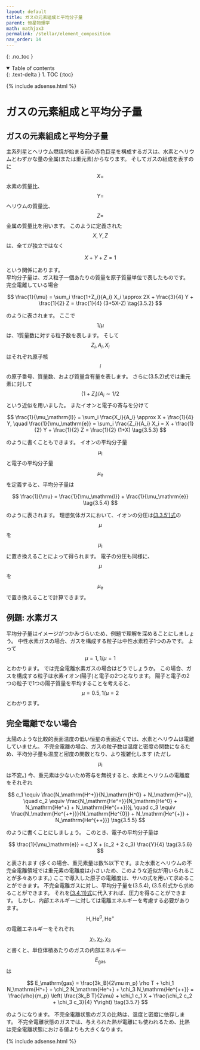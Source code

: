 ```yaml
---
layout: default
title: ガスの元素組成と平均分子量
parent: 恒星物理学
math: mathjax3
permalink: /stellar/element_composition
nav_order: 14
---
```


{: .no_toc }

<details open markdown="block">
  <summary>
    Table of contents
  </summary>
  {: .text-delta }
1. TOC
{:toc}
</details>

{% include adsense.html %} 

# ガスの元素組成と平均分子量

## ガスの元素組成と平均分子量

主系列星とヘリウム燃焼が始まる前の赤色巨星を構成するガスは、水素とヘリウムとわずかな量の金属(または重元素)からなります。
そしてガスの組成を表すのに$$X=$$水素の質量比、$$Y=$$ヘリウムの質量比、$$Z=$$金属の質量比を用います。
このように定義された$$X, Y, Z$$は、全てが独立ではなく

$$
X + Y + Z = 1 \tag{3.5.1}
$$

という関係にあります。  
平均分子量は、ガス粒子一個あたりの質量を原子質量単位で表したものです。
完全電離している場合

$$
\frac{1}{\mu} 
= \sum_i \frac{1+Z_i}{A_i} X_i 
\approx 2X + \frac{3}{4} Y + \frac{1}{2} Z 
= \frac{1}{4} (3+5X-Z) \tag{3.5.2}
$$

のように表されます。
ここで$$1/\mu$$は、1質量数に対する粒子数を表します。
そして$$Z_i, A_i, X_i$$はそれぞれ原子核$$i$$の原子番号、質量数、および質量含有量を表します。
さらに(3.5.2)式では重元素に対して$$(1+Z_i)/A_i \sim 1/2$$という近似を用いました。
またイオンと電子の寄与を分けて

$$
\frac{1}{\mu_\mathrm{I}} 
= \sum_i \frac{X_i}{A_i}
\approx X + \frac{1}{4} Y, \quad 
\frac{1}{\mu_\mathrm{e}} 
= \sum_i \frac{Z_i}{A_i} X_i 
= X + \frac{1}{2} Y + \frac{1}{2} Z 
= \frac{1}{2} (1+X) \tag{3.5.3}
$$

のように書くこともできます。
イオンの平均分子量$$\mu_\mathrm{I}$$と電子の平均分子量$$\mu_\mathrm{e}$$を定義すると、平均分子量は

$$
\frac{1}{\mu} 
= \frac{1}{\mu_\mathrm{I}} + \frac{1}{\mu_\mathrm{e}} \tag{3.5.4}
$$

のように表されます。
理想気体ガスにおいて、イオンの分圧は[(3.3.5')式](/stellar/monatomic_ideal_gas)の$$\mu$$を$$\mu_\mathrm{I}$$に置き換えることによって得られます。
電子の分圧も同様に、$$\mu$$を$$\mu_\mathrm{e}$$で置き換えることで計算できます。

## 例題: 水素ガス

平均分子量はイメージがつかみづらいため、例題で理解を深めることにしましょう。
中性水素ガスの場合、ガスを構成する粒子は中性水素粒子1つのみです。
よって$$\mu = 1, 1/\mu=1$$とわかります。
では完全電離水素ガスの場合はどうでしょうか。
この場合、ガスを構成する粒子は水素イオン(陽子)と電子の2つとなります。
陽子と電子の2つの粒子で1つの陽子質量を平均することを考えると、$$\mu = 0.5, 1/\mu = 2$$とわかります。

## 完全電離でない場合

太陽のような比較的表面温度の低い恒星の表面近くでは、水素とヘリウムは電離していません。
不完全電離の場合、ガスの粒子数は温度と密度の関数になるため、平均分子量も温度と密度の関数となり、より複雑化します (ただし$$\mu_\mathrm{I}$$は不変。)
今、重元素は少ないため寄与を無視すると、水素とヘリウムの電離度をそれぞれ

$$
c_1 
\equiv \frac{N_\mathrm{H^+}}{N_\mathrm{H^0} + N_\mathrm{H^+}}, \quad
c_2 
\equiv \frac{N_\mathrm{He^+}}{N_\mathrm{He^0} + N_\mathrm{He^+} + N_\mathrm{He^{++}}}j, \quad
c_3 
\equiv \frac{N_\mathrm{He^{++}}}{N_\mathrm{He^{0}} + N_\mathrm{He^{+}} + N_\mathrm{He^{++}}} \tag{3.5.5}
$$

のように書くことにしましょう。
このとき、電子の平均分子量は

$$
\frac{1}{\mu_\mathrm{e}} 
= c_1 X + (c_2 + 2 c_3) \frac{Y}{4} \tag{3.5.6}
$$

と表されます (多くの場合、重元素量は数%以下です。また水素とヘリウムの不完全電離領域では重元素の電離度は小さいため、このような近似が用いられることが多々あります。)
ここで導入した原子の電離度は、サハの式を用いて求めることができます。
不完全電離ガスに対し、平均分子量を(3.5.4), (3.5.6)式から求めることができます。
それを[(3.4.11)式](/stellar/black_body#理想気体と輻射からなるガス)に代入すれば、圧力を得ることができます。
しかし、内部エネルギーに対しては電離エネルギーを考慮する必要があります。
$$\mathrm{H, He^0, He^+}$$の電離エネルギーをそれぞれ$$\chi_1, \chi_2, \chi_3$$と書くと、単位体積あたりのガスの内部エネルギー$$E_\mathrm{gas}$$は

$$
E_\mathrm{gas} 
= \frac{3k_B}{2\mu m_p} \rho T + \chi_1 N_\mathrm{H^+} + \chi_2 N_\mathrm{He^+} + \chi_3 N_\mathrm{He^{++}} 
= \frac{\rho}{m_p} \left( \frac{3k_B T}{2\mu} + \chi_1 c_1 X + \frac{\chi_2 c_2 + \chi_3 c_3}{4} Y\right) \tag{3.5.7}
$$

のようになります。
不完全電離状態のガスの比熱は、温度と密度に依存します。
不完全電離状態のガスでは、与えられた熱が電離にも使われるため、比熱は完全電離状態における値よりも大きくなります。

{% include adsense.html %} 